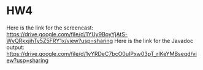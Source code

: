 # HW4
Here is the link for the screencast: https://drive.google.com/file/d/1YUy9BoyYjAtS-WyQRkxjihTy5Z5FRY1x/view?usp=sharing
Here is the link for the Javadoc output: https://drive.google.com/file/d/1yYRDeC7bcO0uIPxw03pT_rIKeYMBseqd/view?usp=sharing
